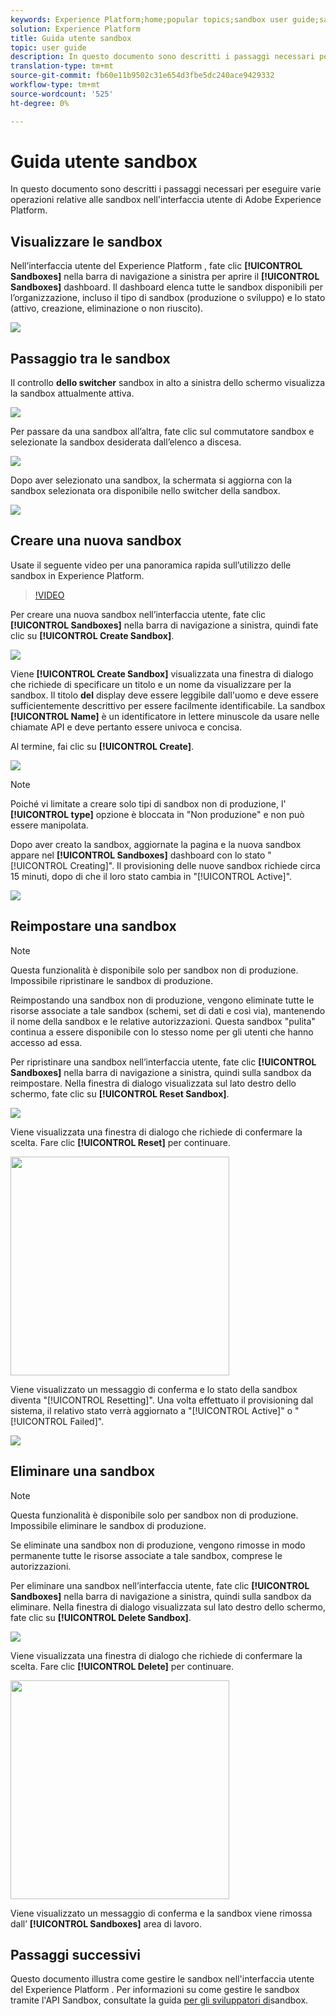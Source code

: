 ```yaml
---
keywords: Experience Platform;home;popular topics;sandbox user guide;sandbox guide
solution: Experience Platform
title: Guida utente sandbox
topic: user guide
description: In questo documento sono descritti i passaggi necessari per eseguire varie operazioni relative alle sandbox nell'interfaccia utente di Adobe Experience Platform.
translation-type: tm+mt
source-git-commit: fb60e11b9502c31e654d3fbe5dc240ace9429332
workflow-type: tm+mt
source-wordcount: '525'
ht-degree: 0%

---
```



# Guida utente sandbox

In questo documento sono descritti i passaggi necessari per eseguire varie operazioni relative alle sandbox nell&#39;interfaccia utente di Adobe Experience Platform.

## Visualizzare le sandbox

Nell’interfaccia utente del Experience Platform , fate clic **[!UICONTROL Sandboxes]** nella barra di navigazione a sinistra per aprire il **[!UICONTROL Sandboxes]** dashboard. Il dashboard elenca tutte le sandbox disponibili per l’organizzazione, incluso il tipo di sandbox (produzione o sviluppo) e lo stato (attivo, creazione, eliminazione o non riuscito).

![](../images/ui/sandboxes-tab.png)

## Passaggio tra le sandbox

Il controllo **dello switcher** sandbox in alto a sinistra dello schermo visualizza la sandbox attualmente attiva.

![](../images/ui/sandbox-selector.png)

Per passare da una sandbox all’altra, fate clic sul commutatore sandbox e selezionate la sandbox desiderata dall’elenco a discesa.

![](../images/ui/switch-sandbox.png)

Dopo aver selezionato una sandbox, la schermata si aggiorna con la sandbox selezionata ora disponibile nello switcher della sandbox.

![](../images/ui/sandbox-switched.png)

## Creare una nuova sandbox

Usate il seguente video per una panoramica rapida sull’utilizzo delle sandbox in  Experience Platform.

>[!VIDEO](https://video.tv.adobe.com/v/29838/?quality=12&learn=on)

Per creare una nuova sandbox nell’interfaccia utente, fate clic **[!UICONTROL Sandboxes]** nella barra di navigazione a sinistra, quindi fate clic su **[!UICONTROL Create Sandbox]**.

![](../images/ui/create-sandbox-button.png)

Viene **[!UICONTROL Create Sandbox]** visualizzata una finestra di dialogo che richiede di specificare un titolo e un nome da visualizzare per la sandbox. Il titolo **del** display deve essere leggibile dall&#39;uomo e deve essere sufficientemente descrittivo per essere facilmente identificabile. La sandbox **[!UICONTROL Name]** è un identificatore in lettere minuscole da usare nelle chiamate API e deve pertanto essere univoca e concisa.

Al termine, fai clic su **[!UICONTROL Create]**.

![](../images/ui/create-sandbox-dialog.png)

>[!NOTE]
>
>Poiché vi limitate a creare solo tipi di sandbox non di produzione, l&#39; **[!UICONTROL type]** opzione è bloccata in &quot;Non produzione&quot; e non può essere manipolata.

Dopo aver creato la sandbox, aggiornate la pagina e la nuova sandbox appare nel **[!UICONTROL Sandboxes]** dashboard con lo stato &quot;[!UICONTROL Creating]&quot;. Il provisioning delle nuove sandbox richiede circa 15 minuti, dopo di che il loro stato cambia in &quot;[!UICONTROL Active]&quot;.

![](../images/ui/sandbox-created.png)

## Reimpostare una sandbox

>[!NOTE]
>
>Questa funzionalità è disponibile solo per sandbox non di produzione. Impossibile ripristinare le sandbox di produzione.

Reimpostando una sandbox non di produzione, vengono eliminate tutte le risorse associate a tale sandbox (schemi, set di dati e così via), mantenendo il nome della sandbox e le relative autorizzazioni. Questa sandbox &quot;pulita&quot; continua a essere disponibile con lo stesso nome per gli utenti che hanno accesso ad essa.

Per ripristinare una sandbox nell’interfaccia utente, fate clic **[!UICONTROL Sandboxes]** nella barra di navigazione a sinistra, quindi sulla sandbox da reimpostare. Nella finestra di dialogo visualizzata sul lato destro dello schermo, fate clic su **[!UICONTROL Reset Sandbox]**.

![](../images/ui/reset-sandbox-button.png)

Viene visualizzata una finestra di dialogo che richiede di confermare la scelta. Fare clic **[!UICONTROL Reset]** per continuare.

<img src="../images/ui/reset-are-you-sure.png" width="350"><br>

Viene visualizzato un messaggio di conferma e lo stato della sandbox diventa &quot;[!UICONTROL Resetting]&quot;. Una volta effettuato il provisioning dal sistema, il relativo stato verrà aggiornato a &quot;[!UICONTROL Active]&quot; o &quot;[!UICONTROL Failed]&quot;.

![](../images/ui/sandbox-resetting.png)

## Eliminare una sandbox

>[!NOTE]
>
>Questa funzionalità è disponibile solo per sandbox non di produzione. Impossibile eliminare le sandbox di produzione.

Se eliminate una sandbox non di produzione, vengono rimosse in modo permanente tutte le risorse associate a tale sandbox, comprese le autorizzazioni.

Per eliminare una sandbox nell’interfaccia utente, fate clic **[!UICONTROL Sandboxes]** nella barra di navigazione a sinistra, quindi sulla sandbox da eliminare. Nella finestra di dialogo visualizzata sul lato destro dello schermo, fate clic su **[!UICONTROL Delete Sandbox]**.

![](../images/ui/delete-sandbox-button.png)

Viene visualizzata una finestra di dialogo che richiede di confermare la scelta. Fare clic **[!UICONTROL Delete]** per continuare.

<img src="../images/ui/delete-are-you-sure.png" width="350"><br>

Viene visualizzato un messaggio di conferma e la sandbox viene rimossa dall’ **[!UICONTROL Sandboxes]** area di lavoro.

## Passaggi successivi

Questo documento illustra come gestire le sandbox nell&#39;interfaccia utente del Experience Platform . Per informazioni su come gestire le sandbox tramite l&#39;API Sandbox, consultate la guida [per gli sviluppatori di](../api/getting-started.md)sandbox.